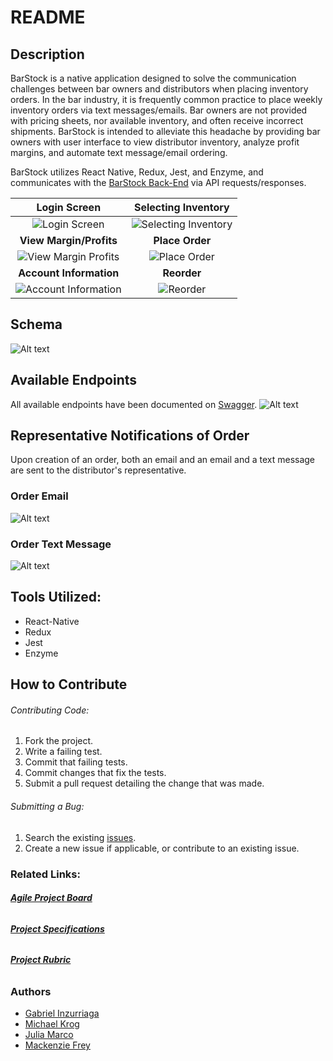 # README
## Description

BarStock is a native application designed to solve the communication challenges between bar owners and distributors when placing inventory orders. In the bar industry, it is frequently common practice to place weekly inventory orders via text messages/emails. Bar owners are not provided with pricing sheets, nor available inventory, and often receive incorrect shipments. BarStock is intended to alleviate this headache by providing bar owners with user interface to view distributor inventory, analyze profit margins, and automate text message/email ordering.

BarStock utilizes React Native, Redux, Jest, and Enzyme, and communicates with the [BarStock Back-End](https://github.com/MRKrog/barstock-ui) via API requests/responses.

Login Screen             |  Selecting Inventory
:-------------------------:|:-------------------------:
<img src="assets/gifs/login.gif" alt="Login Screen">  |  <img src="assets/gifs/inventoryItems.gif" alt="Selecting Inventory">
**View Margin/Profits**             |  **Place Order**
<img src="assets/gifs/editInventory.gif" alt="View Margin Profits">  |  <img src="assets/gifs/placeOrder.gif" alt="Place Order">
**Account Information**             |  **Reorder**
<img src="assets/gifs/accountInfo.gif" alt="Account Information">  |  <img src="assets/gifs/reorder.gif" alt="Reorder">

<!-- #### [**_Utilizes BarStock Back-End in Production_**](https://barstock-backend.herokuapp.com) -->

## Schema
![Alt text](https://github.com/MRKrog/barstock_backend/raw/master/public/images/schema.png?raw=true "Database Schema")

## Available Endpoints
All available endpoints have been documented on [Swagger](https://app.swaggerhub.com/apis-docs/BarStock/BarStockBackEnd/1.0.0).
![Alt text](https://github.com/MRKrog/barstock_backend/blob/master/public/images/Swagger_Giphy.gif?raw=true)

## Representative Notifications of Order

Upon creation of an order, both an email and an email and a text message are sent to the distributor's representative.

### Order Email
![Alt text](https://github.com/MRKrog/barstock_backend/raw/master/public/images/email.gif?raw=true "Order Email")

### Order Text Message
![Alt text](https://github.com/MRKrog/barstock_backend/raw/master/public/images/text_message.jpg?raw=true "Order Text Message")

<!-- ## Getting Started

To run BarStock Back-End on a local machine, navigate to the directory in which you would like the project to be located, then execute the following commands:

```
$ git clone git@github.com:MRKrog/barstock-rn.git
$ cd barstock_backend-rn
``` -->



<!-- ### Running Tests

To run the test suite, execute the following command: -->


<!-- ### Deployment -->


## Tools Utilized:
* React-Native
* Redux
* Jest
* Enzyme

<!--  ## Known Issues
INSERT KNOWN ISSUES HERE -->

## How to Contribute

###### Contributing Code:
1. Fork the project.
2. Write a failing test.
3. Commit that failing tests.
4. Commit changes that fix the tests.
4. Submit a pull request detailing the change that was made.

###### Submitting a Bug:
1. Search the existing [issues](https://github.com/nagerz/quantified_self/issues).
2. Create a new issue if applicable, or contribute to an existing issue.

### Related Links:
###### [**_Agile Project Board_**](https://trello.com/b/jD2vXUGS/barstock)
###### [**_Project Specifications_**](http://backend.turing.io/module4/projects/cross_pollination/cross_pollination_spec)
###### [**_Project Rubric_**](http://backend.turing.io/module4/projects/cross_pollination/cross_pollination_rubric)

### Authors
* [Gabriel Inzurriaga](https://github.com/Inzurriaga)
* [Michael Krog](https://github.com/MRKrog)
* [Julia Marco](https://github.com/juliamarco)
* [Mackenzie Frey](https://github.com/Mackenzie-Frey)
